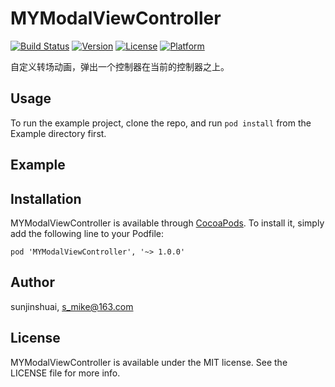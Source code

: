 # MYModalViewController

[![Build Status](https://travis-ci.org/sunjinshuai/MYModalViewController.svg?branch=master)](https://travis-ci.org/sunjinshuai/MYModalViewController/)
[![Version](https://img.shields.io/cocoapods/v/MYModalViewController.svg?style=flat)](http://cocoapods.org/pods/MYModalViewController)
[![License](https://img.shields.io/cocoapods/l/MYModalViewController.svg?style=flat)](http://cocoapods.org/pods/MYModalViewController)
[![Platform](https://img.shields.io/cocoapods/p/MYModalViewController.svg?style=flat)](http://cocoapods.org/pods/MYModalViewController)

自定义转场动画，弹出一个控制器在当前的控制器之上。

## Usage

To run the example project, clone the repo, and run `pod install` from the Example directory first.

## Example



## Installation

MYModalViewController is available through [CocoaPods](http://cocoapods.org). To install
it, simply add the following line to your Podfile:

```
pod 'MYModalViewController', '~> 1.0.0'
```

## Author

sunjinshuai, s_mike@163.com

## License

MYModalViewController is available under the MIT license. See the LICENSE file for more info.
